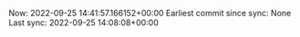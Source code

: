 Now: 2022-09-25 14:41:57.166152+00:00 Earliest commit since sync: None Last sync: 2022-09-25 14:08:08+00:00
